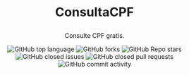 # <p align="center">ConsultaCPF

</p>
<p align="center">Consulte CPF gratis.

<p align="center">
<img alt="GitHub top language" src="https://img.shields.io/github/languages/top/p0isonBR/ConsultaCPF?style=flat" /> 
<img alt="GitHub forks" src="https://img.shields.io/github/forks/p0isonBR/ConsultaCPF?style=flat" />
<img alt="GitHub Repo stars" src="https://img.shields.io/github/stars/p0isonBR/ConsultaCPF" />
<img alt="GitHub closed issues" src="https://img.shields.io/github/issues-closed/p0isonBR/ConsultaCPF" />
<img alt="GitHub closed pull requests" src="https://img.shields.io/github/issues-pr-closed/p0isonBR/ConsultaCPF" />
<img alt="GitHub commit activity" src="https://img.shields.io/github/commit-activity/m/p0isonBR/ConsultaCPF" />
</p>
